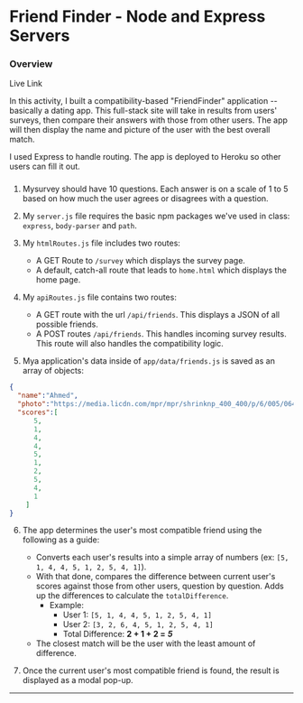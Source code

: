 # Friend Finder - Node and Express Servers

### Overview

Live Link

In this activity, I built a compatibility-based "FriendFinder" application -- basically a dating app. This full-stack site will take in results from users' surveys, then compare their answers with those from other users. The app will then display the name and picture of the user with the best overall match. 

I used Express to handle routing. The app is deployed to Heroku so other users can fill it out.



###

1. Mysurvey should have 10 questions. Each answer is on a scale of 1 to 5 based on how much the user agrees or disagrees with a question.

2. My `server.js` file requires the basic npm packages we've used in class: `express`, `body-parser` and `path`.

3. My `htmlRoutes.js` file includes two routes:

   * A GET Route to `/survey` which displays the survey page.
   * A default, catch-all route that leads to `home.html` which displays the home page. 

4. My `apiRoutes.js` file contains two routes:

   * A GET route with the url `/api/friends`. This displays a JSON of all possible friends.
   * A POST routes `/api/friends`. This handles incoming survey results. This route will also handles the compatibility logic. 

5. Mya application's data inside of `app/data/friends.js` is saved as an array of objects:

```json
{
  "name":"Ahmed",
  "photo":"https://media.licdn.com/mpr/mpr/shrinknp_400_400/p/6/005/064/1bd/3435aa3.jpg",
  "scores":[
      5,
      1,
      4,
      4,
      5,
      1,
      2,
      5,
      4,
      1
    ]
}
```

6. The app determines the user's most compatible friend using the following as a guide:

   * Converts each user's results into a simple array of numbers (ex: `[5, 1, 4, 4, 5, 1, 2, 5, 4, 1]`).
   * With that done, compares the difference between current user's scores against those from other users, question by question. Adds up the differences to calculate the `totalDifference`.
     * Example: 
       * User 1: `[5, 1, 4, 4, 5, 1, 2, 5, 4, 1]`
       * User 2: `[3, 2, 6, 4, 5, 1, 2, 5, 4, 1]`
       * Total Difference: **2 + 1 + 2 =** **_5_**
   * The closest match will be the user with the least amount of difference.

7. Once the current user's most compatible friend is found, the result is displayed as a modal pop-up.
    

- - -

